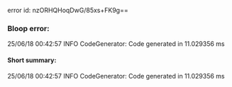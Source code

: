 error id: nzORHQHoqDwG/85xs+FK9g==
### Bloop error:

25/06/18 00:42:57 INFO CodeGenerator: Code generated in 11.029356 ms
#### Short summary: 

25/06/18 00:42:57 INFO CodeGenerator: Code generated in 11.029356 ms